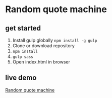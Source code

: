 # Random quote machine

## get started

1. Install gulp globally `npm install -g gulp`
2. Clone or download repository
3. `npm install`
4. `gulp sass`
5. Open index.html in browser

## live demo

[Random quote machine](https://dodi-dodi.github.io/random-quote/)
